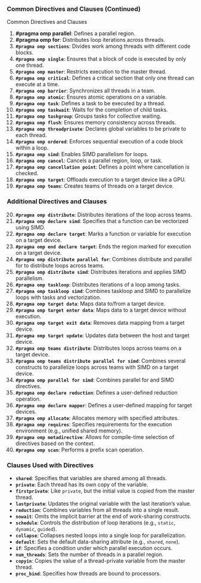 
### Common Directives and Clauses (Continued)
Common Directives and Clauses
1. **#pragma omp parallel**: Defines a parallel region.
2. **#pragma omp for**: Distributes loop iterations across threads.
3. **`#pragma omp sections`**: Divides work among threads with different code blocks.
4. **`#pragma omp single`**: Ensures that a block of code is executed by only one thread.
5. **`#pragma omp master`**: Restricts execution to the master thread.
6. **`#pragma omp critical`**: Defines a critical section that only one thread can execute at a time.
7. **`#pragma omp barrier`**: Synchronizes all threads in a team.
8. **`#pragma omp atomic`**: Ensures atomic operations on a variable.
9. **`#pragma omp task`**: Defines a task to be executed by a thread.
10. **`#pragma omp taskwait`**: Waits for the completion of child tasks.
11. **`#pragma omp taskgroup`**: Groups tasks for collective waiting.
12. **`#pragma omp flush`**: Ensures memory consistency across threads.
13. **`#pragma omp threadprivate`**: Declares global variables to be private to each thread.
14. **`#pragma omp ordered`**: Enforces sequential execution of a code block within a loop.
15. **`#pragma omp simd`**: Enables SIMD parallelism for loops.
16. **`#pragma omp cancel`**: Cancels a parallel region, loop, or task.
17. **`#pragma omp cancellation point`**: Defines a point where cancellation is checked.
18. **`#pragma omp target`**: Offloads execution to a target device like a GPU.
19. **`#pragma omp teams`**: Creates teams of threads on a target device.

### Additional Directives and Clauses

20. **`#pragma omp distribute`**: Distributes iterations of the loop across teams.
21. **`#pragma omp declare simd`**: Specifies that a function can be vectorized using SIMD.
22. **`#pragma omp declare target`**: Marks a function or variable for execution on a target device.
23. **`#pragma omp end declare target`**: Ends the region marked for execution on a target device.
24. **`#pragma omp distribute parallel for`**: Combines distribute and parallel for to distribute loops across teams.
25. **`#pragma omp distribute simd`**: Distributes iterations and applies SIMD parallelism.
26. **`#pragma omp taskloop`**: Distributes iterations of a loop among tasks.
27. **`#pragma omp taskloop simd`**: Combines taskloop and SIMD to parallelize loops with tasks and vectorization.
28. **`#pragma omp target data`**: Maps data to/from a target device.
29. **`#pragma omp target enter data`**: Maps data to a target device without execution.
30. **`#pragma omp target exit data`**: Removes data mapping from a target device.
31. **`#pragma omp target update`**: Updates data between the host and target device.
32. **`#pragma omp teams distribute`**: Distributes loops across teams on a target device.
33. **`#pragma omp teams distribute parallel for simd`**: Combines several constructs to parallelize loops across teams with SIMD on a target device.
34. **`#pragma omp parallel for simd`**: Combines parallel for and SIMD directives.
35. **`#pragma omp declare reduction`**: Defines a user-defined reduction operation.
36. **`#pragma omp declare mapper`**: Defines a user-defined mapping for target devices.
37. **`#pragma omp allocate`**: Allocates memory with specified attributes.
38. **`#pragma omp requires`**: Specifies requirements for the execution environment (e.g., unified shared memory).
39. **`#pragma omp metadirective`**: Allows for compile-time selection of directives based on the context.
40. **`#pragma omp scan`**: Performs a prefix scan operation.

### Clauses Used with Directives

- **`shared`**: Specifies that variables are shared among all threads.
- **`private`**: Each thread has its own copy of the variable.
- **`firstprivate`**: Like `private`, but the initial value is copied from the master thread.
- **`lastprivate`**: Updates the original variable with the last iteration’s value.
- **`reduction`**: Combines variables from all threads into a single result.
- **`nowait`**: Omits the implicit barrier at the end of work-sharing constructs.
- **`schedule`**: Controls the distribution of loop iterations (e.g., `static`, `dynamic`, `guided`).
- **`collapse`**: Collapses nested loops into a single loop for parallelization.
- **`default`**: Sets the default data-sharing attribute (e.g., `shared`, `none`).
- **`if`**: Specifies a condition under which parallel execution occurs.
- **`num_threads`**: Sets the number of threads in a parallel region.
- **`copyin`**: Copies the value of a thread-private variable from the master thread.
- **`proc_bind`**: Specifies how threads are bound to processors.
